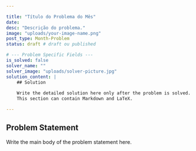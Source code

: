 ```yaml
---

title: "Título do Problema do Mês"
date:
desc: "Descrição do problema."
image: "uploads/your-image-name.png"
post_type: Month-Problem
status: draft # draft ou published

# --- Problem Specific Fields ---
is_solved: false
solver_name: ""
solver_image: "uploads/solver-picture.jpg"
solution_content: |
    ## Solution
    
    Write the detailed solution here only after the problem is solved.
    This section can contain Markdown and LaTeX.

---
```


## Problem Statement

Write the main body of the problem statement here.